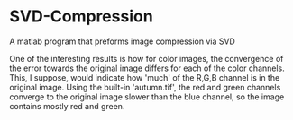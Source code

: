 # SVD-Compression
A matlab program that preforms image compression via SVD

One of the interesting results is how for color images, the convergence of the error towards the original image differs for each of the color channels. This, I suppose, would indicate how 'much' of the R,G,B channel is in the original image. Using the built-in 'autumn.tif', the red and green channels converge to the original image slower than the blue channel, so the image contains mostly red and green. 
